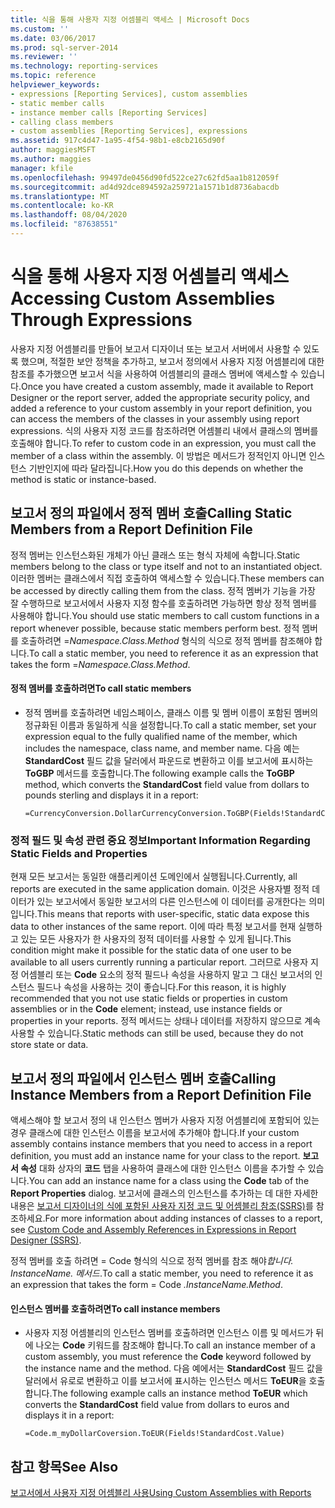 ```yaml
---
title: 식을 통해 사용자 지정 어셈블리 액세스 | Microsoft Docs
ms.custom: ''
ms.date: 03/06/2017
ms.prod: sql-server-2014
ms.reviewer: ''
ms.technology: reporting-services
ms.topic: reference
helpviewer_keywords:
- expressions [Reporting Services], custom assemblies
- static member calls
- instance member calls [Reporting Services]
- calling class members
- custom assemblies [Reporting Services], expressions
ms.assetid: 917c4d47-1a95-4f54-98b1-e8cb2165d90f
author: maggiesMSFT
ms.author: maggies
manager: kfile
ms.openlocfilehash: 99497de0456d90fd522ce27c62fd5aa1b812059f
ms.sourcegitcommit: ad4d92dce894592a259721a1571b1d8736abacdb
ms.translationtype: MT
ms.contentlocale: ko-KR
ms.lasthandoff: 08/04/2020
ms.locfileid: "87638551"
---
```

# <a name="accessing-custom-assemblies-through-expressions"></a><span data-ttu-id="2f15c-102">식을 통해 사용자 지정 어셈블리 액세스</span><span class="sxs-lookup"><span data-stu-id="2f15c-102">Accessing Custom Assemblies Through Expressions</span></span>
  <span data-ttu-id="2f15c-103">사용자 지정 어셈블리를 만들어 보고서 디자이너 또는 보고서 서버에서 사용할 수 있도록 했으며, 적절한 보안 정책을 추가하고, 보고서 정의에서 사용자 지정 어셈블리에 대한 참조를 추가했으면 보고서 식을 사용하여 어셈블리의 클래스 멤버에 액세스할 수 있습니다.</span><span class="sxs-lookup"><span data-stu-id="2f15c-103">Once you have created a custom assembly, made it available to Report Designer or the report server, added the appropriate security policy, and added a reference to your custom assembly in your report definition, you can access the members of the classes in your assembly using report expressions.</span></span> <span data-ttu-id="2f15c-104">식의 사용자 지정 코드를 참조하려면 어셈블리 내에서 클래스의 멤버를 호출해야 합니다.</span><span class="sxs-lookup"><span data-stu-id="2f15c-104">To refer to custom code in an expression, you must call the member of a class within the assembly.</span></span> <span data-ttu-id="2f15c-105">이 방법은 메서드가 정적인지 아니면 인스턴스 기반인지에 따라 달라집니다.</span><span class="sxs-lookup"><span data-stu-id="2f15c-105">How you do this depends on whether the method is static or instance-based.</span></span>  
  
## <a name="calling-static-members-from-a-report-definition-file"></a><span data-ttu-id="2f15c-106">보고서 정의 파일에서 정적 멤버 호출</span><span class="sxs-lookup"><span data-stu-id="2f15c-106">Calling Static Members from a Report Definition File</span></span>  
 <span data-ttu-id="2f15c-107">정적 멤버는 인스턴스화된 개체가 아닌 클래스 또는 형식 자체에 속합니다.</span><span class="sxs-lookup"><span data-stu-id="2f15c-107">Static members belong to the class or type itself and not to an instantiated object.</span></span> <span data-ttu-id="2f15c-108">이러한 멤버는 클래스에서 직접 호출하여 액세스할 수 있습니다.</span><span class="sxs-lookup"><span data-stu-id="2f15c-108">These members can be accessed by directly calling them from the class.</span></span> <span data-ttu-id="2f15c-109">정적 멤버가 기능을 가장 잘 수행하므로 보고서에서 사용자 지정 함수를 호출하려면 가능하면 항상 정적 멤버를 사용해야 합니다.</span><span class="sxs-lookup"><span data-stu-id="2f15c-109">You should use static members to call custom functions in a report whenever possible, because static members perform best.</span></span> <span data-ttu-id="2f15c-110">정적 멤버를 호출하려면 =*Namespace.Class.Method* 형식의 식으로 정적 멤버를 참조해야 합니다.</span><span class="sxs-lookup"><span data-stu-id="2f15c-110">To call a static member, you need to reference it as an expression that takes the form =*Namespace.Class.Method*.</span></span>  
  
#### <a name="to-call-static-members"></a><span data-ttu-id="2f15c-111">정적 멤버를 호출하려면</span><span class="sxs-lookup"><span data-stu-id="2f15c-111">To call static members</span></span>  
  
-   <span data-ttu-id="2f15c-112">정적 멤버를 호출하려면 네임스페이스, 클래스 이름 및 멤버 이름이 포함된 멤버의 정규화된 이름과 동일하게 식을 설정합니다.</span><span class="sxs-lookup"><span data-stu-id="2f15c-112">To call a static member, set your expression equal to the fully qualified name of the member, which includes the namespace, class name, and member name.</span></span> <span data-ttu-id="2f15c-113">다음 예는 **StandardCost** 필드 값을 달러에서 파운드로 변환하고 이를 보고서에 표시하는 **ToGBP** 메서드를 호출합니다.</span><span class="sxs-lookup"><span data-stu-id="2f15c-113">The following example calls the **ToGBP** method, which converts the **StandardCost** field value from dollars to pounds sterling and displays it in a report:</span></span>  
  
    ```  
    =CurrencyConversion.DollarCurrencyConversion.ToGBP(Fields!StandardCost.Value)  
    ```  
  
### <a name="important-information-regarding-static-fields-and-properties"></a><span data-ttu-id="2f15c-114">정적 필드 및 속성 관련 중요 정보</span><span class="sxs-lookup"><span data-stu-id="2f15c-114">Important Information Regarding Static Fields and Properties</span></span>  
 <span data-ttu-id="2f15c-115">현재 모든 보고서는 동일한 애플리케이션 도메인에서 실행됩니다.</span><span class="sxs-lookup"><span data-stu-id="2f15c-115">Currently, all reports are executed in the same application domain.</span></span> <span data-ttu-id="2f15c-116">이것은 사용자별 정적 데이터가 있는 보고서에서 동일한 보고서의 다른 인스턴스에 이 데이터를 공개한다는 의미입니다.</span><span class="sxs-lookup"><span data-stu-id="2f15c-116">This means that reports with user-specific, static data expose this data to other instances of the same report.</span></span> <span data-ttu-id="2f15c-117">이에 따라 특정 보고서를 현재 실행하고 있는 모든 사용자가 한 사용자의 정적 데이터를 사용할 수 있게 됩니다.</span><span class="sxs-lookup"><span data-stu-id="2f15c-117">This condition might make it possible for the static data of one user to be available to all users currently running a particular report.</span></span> <span data-ttu-id="2f15c-118">그러므로 사용자 지정 어셈블리 또는 **Code** 요소의 정적 필드나 속성을 사용하지 말고 그 대신 보고서의 인스턴스 필드나 속성을 사용하는 것이 좋습니다.</span><span class="sxs-lookup"><span data-stu-id="2f15c-118">For this reason, it is highly recommended that you not use static fields or properties in custom assemblies or in the **Code** element; instead, use instance fields or properties in your reports.</span></span> <span data-ttu-id="2f15c-119">정적 메서드는 상태나 데이터를 저장하지 않으므로 계속 사용할 수 있습니다.</span><span class="sxs-lookup"><span data-stu-id="2f15c-119">Static methods can still be used, because they do not store state or data.</span></span>  
  
## <a name="calling-instance-members-from-a-report-definition-file"></a><span data-ttu-id="2f15c-120">보고서 정의 파일에서 인스턴스 멤버 호출</span><span class="sxs-lookup"><span data-stu-id="2f15c-120">Calling Instance Members from a Report Definition File</span></span>  
 <span data-ttu-id="2f15c-121">액세스해야 할 보고서 정의 내 인스턴스 멤버가 사용자 지정 어셈블리에 포함되어 있는 경우 클래스에 대한 인스턴스 이름을 보고서에 추가해야 합니다.</span><span class="sxs-lookup"><span data-stu-id="2f15c-121">If your custom assembly contains instance members that you need to access in a report definition, you must add an instance name for your class to the report.</span></span> <span data-ttu-id="2f15c-122">**보고서 속성** 대화 상자의 **코드** 탭을 사용하여 클래스에 대한 인스턴스 이름을 추가할 수 있습니다.</span><span class="sxs-lookup"><span data-stu-id="2f15c-122">You can add an instance name for a class using the **Code** tab of the **Report Properties** dialog.</span></span> <span data-ttu-id="2f15c-123">보고서에 클래스의 인스턴스를 추가하는 데 대한 자세한 내용은 [보고서 디자이너의 식에 포함된 사용자 지정 코드 및 어셈블리 참조&#40;SSRS&#41;](../report-design/custom-code-and-assembly-references-in-expressions-in-report-designer-ssrs.md)를 참조하세요.</span><span class="sxs-lookup"><span data-stu-id="2f15c-123">For more information about adding instances of classes to a report, see [Custom Code and Assembly References in Expressions in Report Designer &#40;SSRS&#41;](../report-design/custom-code-and-assembly-references-in-expressions-in-report-designer-ssrs.md).</span></span>  
  
 <span data-ttu-id="2f15c-124">정적 멤버를 호출 하려면 = Code 형식의 식으로 정적 멤버를 참조 해야*합니다. InstanceName. 메서드*.</span><span class="sxs-lookup"><span data-stu-id="2f15c-124">To call a static member, you need to reference it as an expression that takes the form = Code *.InstanceName.Method*.</span></span>  
  
#### <a name="to-call-instance-members"></a><span data-ttu-id="2f15c-125">인스턴스 멤버를 호출하려면</span><span class="sxs-lookup"><span data-stu-id="2f15c-125">To call instance members</span></span>  
  
-   <span data-ttu-id="2f15c-126">사용자 지정 어셈블리의 인스턴스 멤버를 호출하려면 인스턴스 이름 및 메서드가 뒤에 나오는 **Code** 키워드를 참조해야 합니다.</span><span class="sxs-lookup"><span data-stu-id="2f15c-126">To call an instance member of a custom assembly, you must reference the **Code** keyword followed by the instance name and the method.</span></span> <span data-ttu-id="2f15c-127">다음 예에서는 **StandardCost** 필드 값을 달러에서 유로로 변환하고 이를 보고서에 표시하는 인스턴스 메서드 **ToEUR**을 호출합니다.</span><span class="sxs-lookup"><span data-stu-id="2f15c-127">The following example calls an instance method **ToEUR** which converts the **StandardCost** field value from dollars to euros and displays it in a report:</span></span>  
  
    ```  
    =Code.m_myDollarCoversion.ToEUR(Fields!StandardCost.Value)  
    ```  
  
## <a name="see-also"></a><span data-ttu-id="2f15c-128">참고 항목</span><span class="sxs-lookup"><span data-stu-id="2f15c-128">See Also</span></span>  
 [<span data-ttu-id="2f15c-129">보고서에서 사용자 지정 어셈블리 사용</span><span class="sxs-lookup"><span data-stu-id="2f15c-129">Using Custom Assemblies with Reports</span></span>](using-custom-assemblies-with-reports.md)  
  
  
